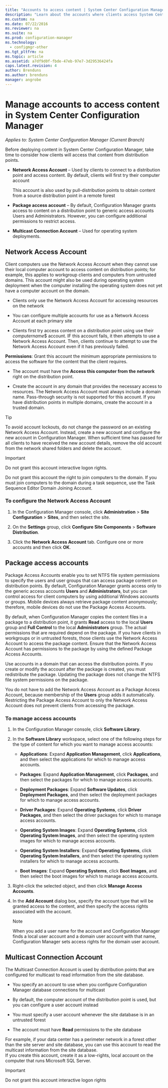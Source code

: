 ```yaml
---
title: "Accounts to access content | System Center Configuration Manager"
description: "Learn about the accounts where clients access System Center Configuration Manager content."
ms.custom: na
ms.date: 07/22/2016
ms.reviewer: na
ms.suite: na
ms.prod: configuration-manager
ms.technology:
  - configmgr-other
ms.tgt_pltfrm: na
ms.topic: article
ms.assetid: a7df9d0f-fbde-47eb-97e7-3d29536424fa
caps.latest.revision: 4
author: Brendunsms.author: brendunsmanager: angrobe
---
```

# Manage accounts to access content in System Center Configuration Manager*Applies to: System Center Configuration Manager (Current Branch)*
Before deploying content in System Center Configuration Manager, take time to consider how clients will access that content from distribution points.  

-   **Network Access Account** – Used by clients to connect to a distribution point and access content. By default, clients will first try their computer account  

     This account is also used by pull-distribution points to obtain content from a source distribution point in a remote forest  

-   **Package access account** – By default, Configuration Manager grants access to content on a distribution point to generic access accounts Users and Administrators. However, you can configure additional permissions to restrict access.  

-   **Multicast Connection Account** – Used for operating system deployments.  

##  <a name="bkmk_NAA"></a> Network Access Account  
 Client computers use the Network Access Account when they cannot use their local computer account to access content on distribution points; for example, this applies to workgroup clients and computers from untrusted domains. This account might also be used during operating system deployment when the computer installing the operating system does not yet have a computer account on the domain.  

-   Clients only use the Network Access Account for accessing resources on the network  

-   You can configure multiple accounts for use as a Network Access Account at each primary site  

-   Clients first try access content on a distribution point using  use their *computername*$ account. IF this account fails, it then attempts to use a Network Access Account. Then, clients continue to attempt to use the Network Access Account even if it has previously failed.  

**Permissions**: Grant this account the minimum appropriate permissions to access the software for the content that the client requires.  

-   The account must have the **Access this computer from the network** right on the distribution point.  

-   Create the account in any domain that provides the necessary access to resources. The Network Access Account must always include a domain name. Pass-through security is not supported for this account. If you have distribution points in multiple domains, create the account in a trusted domain.  

> [!TIP]  
>  To avoid account lockouts, do not change the password on an existing Network Access Account. Instead, create a new account and configure the new account in Configuration Manager. When sufficient time has passed for all clients to have received the new account details, remove the old account from the network shared folders and delete the account.  

> [!IMPORTANT]  
>  Do not grant this account interactive logon rights.  
>   
>  Do not grant this account the right to join computers to the domain. If you must join computers to the domain during a task sequence, use the Task Sequence Editor Domain Joining Account.  

### To configure the Network Access Account  

1.  In the Configuration Manager console, click **Administration** >   **Site Configuration** >  **Sites**, and then select the site.  

2.  On the **Settings** group, click **Configure Site Components** > **Software Distribution**.  

3.  Click the **Network Access Account** tab. Configure one or more accounts and then click **OK**.  

##  <a name="bkmk_Paa"></a> Package access accounts  
 Package Access Accounts enable you to set NTFS file system permissions to specify the users and user groups that can access package content on distribution points. By default, Configuration Manager grants access only to the generic access accounts **Users** and **Administrators**, but you can control access for client computers by using additional Windows accounts or groups. Mobile devices always retrieve package content anonymously; therefore, mobile devices do not use the Package Access Accounts.  

 By default, when Configuration Manager copies the content files in a package to a distribution point, it grants **Read** access to the local **Users** group and **Full Control** to the local **Administrators** group. The actual permissions that are required depend on the package. If you have clients in workgroups or in untrusted forests, those clients use the Network Access Account to access the package content. Ensure that the Network Access Account has permissions to the package by using the defined Package Access Accounts.  

 Use accounts in a domain that can access the distribution points. If you create or modify the account after the package is created, you must redistribute the package. Updating the package does not change the NTFS file system permissions on the package.  

 You do not have to add the Network Access Account as a Package Access Account, because membership of the **Users** group adds it automatically. Restricting the Package Access Account to only the Network Access Account does not prevent clients from accessing the package.  

### To manage access accounts  

1.  In the Configuration Manager console, click **Software Library**.  

2.  In the **Software Library** workspace, select one of the following steps for the type of content for which you want to manage access accounts:  

    -   **Applications**: Expand **Application Management**, click **Applications**, and then select the applications for which to manage access accounts.  

    -   **Packages**: Expand **Application Management**, click **Packages**, and then select the packages for which to manage access accounts.  

    -   **Deployment Packages**: Expand **Software Updates**, click **Deployment Packages**, and then select the deployment packages for which to manage access accounts.  

    -   **Driver Packages**: Expand **Operating Systems**, click **Driver Packages**, and then select the driver packages for which to manage access accounts.  

    -   **Operating System Images**: Expand **Operating Systems**, click **Operating System Images**, and then select the operating system images for which to manage access accounts.  

    -   **Operating System Installers**: Expand **Operating Systems**, click **Operating System Installers**, and then select the operating system installers for which to manage access accounts.  

    -   **Boot Images**: Expand **Operating Systems**, click **Boot Images**, and then select the boot images for which to manage access accounts.  

3.  Right-click the selected object, and then click **Manage Access Accounts**.  

4.  In the **Add Account** dialog box, specify the account type that will be granted access to the content, and then specify the access rights associated with the account.  

    > [!NOTE]  
    >  When you add a user name for the account and Configuration Manager finds a local user account and a domain user account with that name, Configuration Manager sets access rights for the domain user account.  

##  <a name="bkmk_multi"></a> Multicast Connection Account  
 The Multicast Connection Account is used by distribution points that are configured for multicast to read information from the site database.  

-   You specify an account to use when you configure Configuration Manager database connections for multicast  

-   By default, the computer account of the distribution point is used, but you can configure a user account instead  

-   You must specify a user account whenever the site database is in an untrusted forest  

-   The account must have **Read** permissions to the site database  

For example, if your data center has a perimeter network in a forest other than the site server and site database, you can use this account to read the multicast information from the site database.  
If you create this account, create it as a low-rights, local account on the computer that runs Microsoft SQL Server.  

> [!IMPORTANT]  
>  Do not grant this account interactive logon rights  
